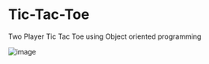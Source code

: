 # Tic-Tac-Toe
Two Player Tic Tac Toe using Object oriented programming 


![image](https://user-images.githubusercontent.com/39190670/198152483-6d48c8c3-4980-4855-8bb4-ff4eb310680c.png)
